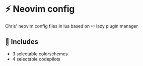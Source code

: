 # ⚡ Neovim config

Chris' neovim config files in lua based on 💤 lazy plugin manager

## 🔋 Includes

- 3 selectable colorschemes
- 4 selectable codepilots

